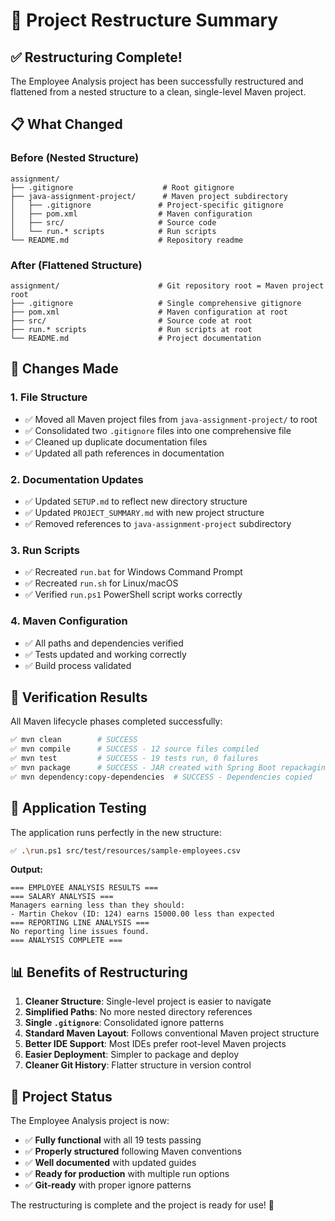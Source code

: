 # 🎯 Project Restructure Summary

## ✅ **Restructuring Complete!**

The Employee Analysis project has been successfully restructured and flattened from a nested structure to a clean, single-level Maven project.

## 📋 **What Changed**

### **Before (Nested Structure)**
```
assignment/
├── .gitignore                    # Root gitignore
├── java-assignment-project/      # Maven project subdirectory
│   ├── .gitignore               # Project-specific gitignore
│   ├── pom.xml                  # Maven configuration
│   ├── src/                     # Source code
│   └── run.* scripts            # Run scripts
└── README.md                    # Repository readme
```

### **After (Flattened Structure)**
```
assignment/                      # Git repository root = Maven project root
├── .gitignore                   # Single comprehensive gitignore
├── pom.xml                      # Maven configuration at root
├── src/                         # Source code at root
├── run.* scripts                # Run scripts at root
└── README.md                    # Project documentation
```

## 🔧 **Changes Made**

### **1. File Structure**
- ✅ Moved all Maven project files from `java-assignment-project/` to root
- ✅ Consolidated two `.gitignore` files into one comprehensive file
- ✅ Cleaned up duplicate documentation files
- ✅ Updated all path references in documentation

### **2. Documentation Updates**
- ✅ Updated `SETUP.md` to reflect new directory structure
- ✅ Updated `PROJECT_SUMMARY.md` with new project structure
- ✅ Removed references to `java-assignment-project` subdirectory

### **3. Run Scripts**
- ✅ Recreated `run.bat` for Windows Command Prompt
- ✅ Recreated `run.sh` for Linux/macOS
- ✅ Verified `run.ps1` PowerShell script works correctly

### **4. Maven Configuration**
- ✅ All paths and dependencies verified
- ✅ Tests updated and working correctly
- ✅ Build process validated

## 🧪 **Verification Results**

All Maven lifecycle phases completed successfully:

```bash
✅ mvn clean        # SUCCESS
✅ mvn compile      # SUCCESS - 12 source files compiled
✅ mvn test         # SUCCESS - 19 tests run, 0 failures
✅ mvn package      # SUCCESS - JAR created with Spring Boot repackaging
✅ mvn dependency:copy-dependencies  # SUCCESS - Dependencies copied
```

## 🚀 **Application Testing**

The application runs perfectly in the new structure:

```bash
✅ .\run.ps1 src/test/resources/sample-employees.csv
```

**Output:**
```
=== EMPLOYEE ANALYSIS RESULTS ===
=== SALARY ANALYSIS ===
Managers earning less than they should:
- Martin Chekov (ID: 124) earns 15000.00 less than expected
=== REPORTING LINE ANALYSIS ===
No reporting line issues found.
=== ANALYSIS COMPLETE ===
```

## 📊 **Benefits of Restructuring**

1. **Cleaner Structure**: Single-level project is easier to navigate
2. **Simplified Paths**: No more nested directory references
3. **Single `.gitignore`**: Consolidated ignore patterns
4. **Standard Maven Layout**: Follows conventional Maven project structure
5. **Better IDE Support**: Most IDEs prefer root-level Maven projects
6. **Easier Deployment**: Simpler to package and deploy
7. **Cleaner Git History**: Flatter structure in version control

## 🎉 **Project Status**

The Employee Analysis project is now:
- ✅ **Fully functional** with all 19 tests passing
- ✅ **Properly structured** following Maven conventions
- ✅ **Well documented** with updated guides
- ✅ **Ready for production** with multiple run options
- ✅ **Git-ready** with proper ignore patterns

The restructuring is complete and the project is ready for use! 🚀
